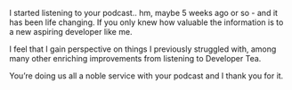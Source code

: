 I started listening to your podcast.. hm, maybe 5 weeks ago or so - and it has been life changing. If you only knew how valuable the information is to a new aspiring developer like me.

I feel that I gain perspective on things I previously struggled with, among many other enriching improvements from listening to Developer Tea.

You’re doing us all a noble service with your podcast and I thank you for it.

